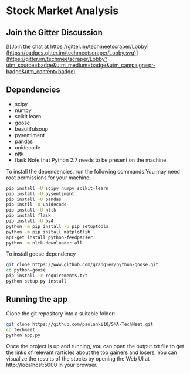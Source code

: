 # Stock Market Analysis

## Join the Gitter Discussion

[![Join the chat at https://gitter.im/techmeetscraper/Lobby](https://badges.gitter.im/techmeetscraper/Lobby.svg)](https://gitter.im/techmeetscraper/Lobby?utm_source=badge&utm_medium=badge&utm_campaign=pr-badge&utm_content=badge)

## Dependencies

   - scipy
   - numpy 
   - scikit learn
   - goose 
   - beautifulsoup
   - pysentiment
   - pandas
   - unidecode 
   - nltk 
   - flask
Note that Python 2.7 needs to be present on the machine.

To install the dependencies, run the following commands.You may need root permissions for your machine.

```sh
pip install -U scipy numpy scikit-learn
pip install -U pysentiment
pip install -U pandas
pip instll -U unidecode
pip install -U nltk
pip install flask
pip install -U bs4
python -m pip install -U pip setuptools
python -m pip install matplotlib
apt-get install python-feedparser
python -m nltk.downloader all
```
To install goose dependency
```sh
git clone https://www.github.com/grangier/python-goose.git
cd python-goose
pip install -r requirements.txt
python setup.py install
```

## Running the app
Clone the git repository into a suitable folder:
```sh
git clone https://github.com/psolanki10/SMA-TechMeet.git
cd techmeet
python app.py
```
Once the project is up and running, you can open the output.txt file to get the links of relevant rarticles about the top gainers and losers. You can visualize the results of the stocks by opening the Web UI at http://localhost:5000 in your browser.
